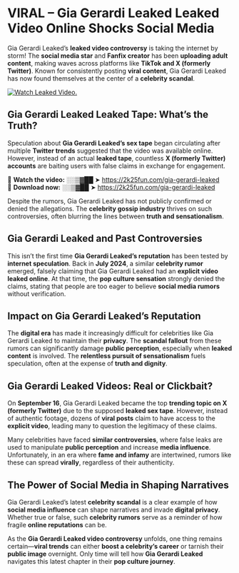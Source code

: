 # VIRAL – Gia Gerardi Leaked Leaked Video Online Shocks Social Media 

Gia Gerardi Leaked’s **leaked video controversy** is taking the internet by storm! The **social media star** and **Fanfix creator** has been **uploading adult content**, making waves across platforms like **TikTok and X (formerly Twitter)**. Known for consistently posting **viral content**, Gia Gerardi Leaked has now found themselves at the center of a **celebrity scandal**.  

[![Watch Leaked Video.](https://miro.medium.com/v2/resize:fit:828/format:webp/1*cilzJN44JGOrTw9NJCrNHA.gif "Watch Leaked Video")](https://2k25fun.com/gia-gerardi-leaked)

## **Gia Gerardi Leaked Leaked Tape: What’s the Truth?**  
Speculation about **Gia Gerardi Leaked’s sex tape** began circulating after multiple **Twitter trends** suggested that the video was available online. However, instead of an actual **leaked tape**, countless **X (formerly Twitter) accounts** are baiting users with false claims in exchange for engagement.  

🔹 **Watch the video:** ░░▒▓██ ➤ https://2k25fun.com/gia-gerardi-leaked  
🔹 **Download now:** ░░▒▓██ ➤ https://2k25fun.com/gia-gerardi-leaked  

Despite the rumors, Gia Gerardi Leaked has not publicly confirmed or denied the allegations. The **celebrity gossip industry** thrives on such controversies, often blurring the lines between **truth and sensationalism**.  

## **Gia Gerardi Leaked and Past Controversies**  
This isn’t the first time **Gia Gerardi Leaked’s reputation** has been tested by **internet speculation**. Back in **July 2024**, a similar **celebrity rumor** emerged, falsely claiming that Gia Gerardi Leaked had an **explicit video leaked online**. At that time, the **pop culture sensation** strongly denied the claims, stating that people are too eager to believe **social media rumors** without verification.  

## **Impact on Gia Gerardi Leaked’s Reputation**  
The **digital era** has made it increasingly difficult for celebrities like Gia Gerardi Leaked to maintain their **privacy**. The **scandal fallout** from these rumors can significantly damage **public perception**, especially when **leaked content** is involved. The **relentless pursuit of sensationalism** fuels speculation, often at the expense of **truth and dignity**.  

## **Gia Gerardi Leaked Videos: Real or Clickbait?**  
On **September 16**, Gia Gerardi Leaked became the top **trending topic on X (formerly Twitter)** due to the supposed **leaked sex tape**. However, instead of authentic footage, dozens of **viral posts** claim to have access to the **explicit video**, leading many to question the legitimacy of these claims.  

Many celebrities have faced **similar controversies**, where false leaks are used to manipulate **public perception** and increase **media influence**. Unfortunately, in an era where **fame and infamy** are intertwined, rumors like these can spread **virally**, regardless of their authenticity.  

## **The Power of Social Media in Shaping Narratives**  
Gia Gerardi Leaked’s latest **celebrity scandal** is a clear example of how **social media influence** can shape narratives and invade **digital privacy**. Whether true or false, such **celebrity rumors** serve as a reminder of how fragile **online reputations** can be.  

As the **Gia Gerardi Leaked video controversy** unfolds, one thing remains certain—**viral trends** can either **boost a celebrity’s career** or tarnish their **public image** overnight. Only time will tell how **Gia Gerardi Leaked** navigates this latest chapter in their **pop culture journey**. 